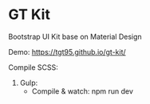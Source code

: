 # GT Kit

Bootstrap UI Kit base on Material Design 

Demo: https://tgt95.github.io/gt-kit/

Compile SCSS:
1. Gulp: 
	- Compile & watch: npm run dev